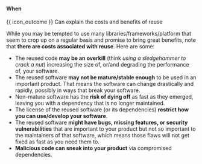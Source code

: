 <div id="title">

#### When

</div>

<span id="prereqs"></span>

<span id="outcomes">{{ icon_outcome }} Can explain the costs and benefits of reuse</span>

<div id="body">

While you may be tempted to use many libraries/frameworks/platform that seem to crop up on a regular basis and promise to bring great benefits, note that **there are costs associated with reuse**. Here are some:
* The reused code **may be an overkill** (think _using a sledgehammer to crack a nut_) increasing the size of, or/and degrading the performance of, your software.
* The reused software **may not be mature/stable enough** to be used in an important product. That means the software can change drastically and rapidly, possibly in ways that break your software.
* Non-mature software has the **risk of dying off** as fast as they emerged, leaving you with a dependency that is no longer maintained.
* The license of the reused software (or its dependencies) **restrict how you can use/develop your software**.
* The reused software **might have bugs, missing features, or security vulnerabilities** that are important to your product but not so important to the maintainers of that software, which means those flaws will not get fixed as fast as you need them to.
* **Malicious code can sneak into your product** via compromised dependencies.


</div>

<div id="extras">

<include src="exercises.md" />

</div>